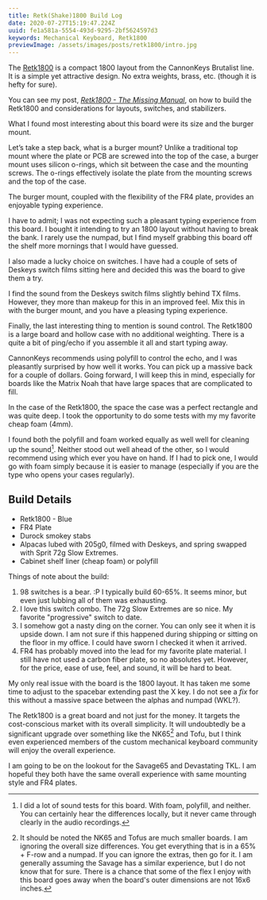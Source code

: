 ```yaml
---
title: Retk(Shake)1800 Build Log
date: 2020-07-27T15:19:47.224Z
uuid: fe1a581a-5554-493d-9295-2bf5624597d3
keywords: Mechanical Keyboard, Retk1800
previewImage: /assets/images/posts/retk1800/intro.jpg
---
```


The [Retk1800](https://cannonkeys.com/products/rekt1800-keyboard) is a compact 1800 layout from the CannonKeys Brutalist line. It is a simple yet attractive design. No extra weights, brass, etc. (though it is hefty for sure).

<div class="callout-block">
You can see my post, <em><a href="/posts/retk1800-mm/">Retk1800 - The Missing Manual</a></em>, on how to build the Retk1800 and considerations for layouts, switches, and stabilizers.
</div>

What I found most interesting about this board were its size and the burger mount.

Let’s take a step back, what is a burger mount? Unlike a traditional top mount where the plate or PCB are screwed into the top of the case, a burger mount uses silicon o-rings, which sit between the case and the mounting screws. The o-rings effectively isolate the plate from the mounting screws and the top of the case.

The burger mount, coupled with the flexibility of the FR4 plate, provides an enjoyable typing experience.

I have to admit; I was not expecting such a pleasant typing experience from this board. I bought it intending to try an 1800 layout without having to break the bank. I rarely use the numpad, but I find myself grabbing this board off the shelf more mornings that I would have guessed.

I also made a lucky choice on switches. I have had a couple of sets of Deskeys switch films sitting here and decided this was the board to give them a try.

I find the sound from the Deskeys switch films slightly behind TX films. However, they more than makeup for this in an improved feel. Mix this in with the burger mount, and you have a pleasing typing experience.

Finally, the last interesting thing to mention is sound control. The Retk1800 is a large board and hollow case with no additional weighting. There is a quite a bit of ping/echo if you assemble it all and start typing away.

CannonKeys recommends using polyfill to control the echo, and I was pleasantly surprised by how well it works. You can pick up a massive back for a couple of dollars. Going forward, I will keep this in mind, especially for boards like the Matrix Noah that have large spaces that are complicated to fill.

In the case of the Retk1800, the space the case was a perfect rectangle and was quite deep. I took the opportunity to do some tests with my my favorite cheap foam (4mm).

I found both the polyfill and foam worked equally as well well for cleaning up the sound[^sound]. Neither stood out well ahead of the other, so I would recommend using which ever you have on hand. If I had to pick one, I would go with foam simply because it is easier to manage (especially if you are the type who opens your cases regularly).

## Build Details

- Retk1800 - Blue
- FR4 Plate
- Durock smokey stabs
- Alpacas lubed with 205g0, filmed with Deskeys, and spring swapped with Sprit 72g Slow Extremes.
- Cabinet shelf liner (cheap foam) or polyfill

Things of note about the build:

1. 98 switches is a bear. :P I typically build 60-65%. It seems minor, but even just lubbing all of them was exhausting.
2. I love this switch combo. The 72g Slow Extremes are so nice. My favorite "progressive" switch to date.
3. I somehow got a nasty ding on the corner. You can only see it when it is upside down. I am not sure if this happened during shipping or sitting on the floor in my office. I could have sworn I checked it when it arrived.
4. FR4 has probably moved into the lead for my favorite plate material. I still have not used a carbon fiber plate, so no absolutes yet. However, for the price, ease of use, feel, and sound, it will be hard to beat.

My only real issue with the board is the 1800 layout. It has taken me some time to adjust to the spacebar extending past the X key. I do not see a _fix_ for this without a massive space between the alphas and numpad (WKL?).

The Retk1800 is a great board and not just for the money. It targets the cost-conscious market with its overall simplicity. It will undoubtedly be a significant upgrade over something like the NK65[^nk65] and Tofu, but I think even experienced members of the custom mechanical keyboard community will enjoy the overall experience.

I am going to be on the lookout for the Savage65 and Devastating TKL. I am hopeful they both have the same overall experience with same mounting style and FR4 plates.

[^nk65]: It should be noted the NK65 and Tofus are much smaller boards. I am ignoring the overall size differences. You get everything that is in a 65% + F-row and a numpad. If you can ignore the extras, then go for it. I am generally assuming the Savage has a similar experience, but I do not know that for sure. There is a chance that some of the flex I enjoy with this board goes away when the board's outer dimensions are not 16x6 inches.
[^sound]: I did a lot of sound tests for this board. With foam, polyfill, and neither. You can certainly hear the differences locally, but it never came through clearly in the audio recordings.
